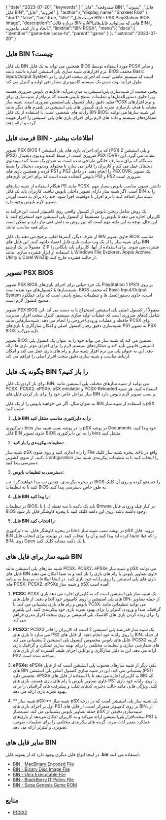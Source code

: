 {
   "date":"2023-07-20",
   "keywords":[
"صندوقچه",
"فایل BIN",
"فایل",
"پسوند فایل BIN",
"افزونه",
"فایل"
]،
   "author":{
      "display_name":"Shakeel Faiz"
}،
   "draft":"false",
   "toc":true,
   "title":"فرمت فایل BIN - PSX PlayStation BIOS Image",
   "description":"درباره قالب BIN و APIهایی که می‌توانند فایل‌های BIN را ایجاد و باز کنند، بیاموزید.",
   "linktitle":"BIN PCSX",
   "menu":{
      "docs":{
         "identifier":"game-bin-pcsx-fa",
         "parent":"game"
}
}،
   "lastmod":"2023-07-20"
}

## فایل BIN چیست؟

یک فایل BIN همچنین می تواند به یک فایل BIOS مورد استفاده توسط PCSX و سایر نرم افزارهای شبیه سازی پلی استیشن اشاره داشته باشد. BIOS مخفف Basic Input/Output System است که سیستم عاملی است که اجزای سخت افزاری را در طول فرآیند بوت شدن یک سیستم کامپیوتری مقداردهی اولیه و کنترل می کند.

وقتی صحبت از شبیه‌سازی پلی‌استیشن به میان می‌آید، فایل‌های بایوس ضروری هستند زیرا حاوی دستورالعمل‌ها و تنظیمات سطح پایینی هستند که نرم‌افزار شبیه‌سازی برای تقلید دقیق رفتار کنسول پلی‌استیشن ضروری است. شبیه ساز PCSX و نرم افزارهای مشابه با هدف بازسازی تجربه بازی کنسول های پلی استیشن در پلتفرم های دیگر مانند رایانه های شخصی است. با استفاده از یک فایل BIN BIOS، این شبیه سازها می توانند عملکردهای سیستم و داده های لازم برای اجرای بازی های پلی استیشن را احراز هویت کرده و ارائه دهند.

## فرمت فایل BIN - اطلاعات بیشتر 

تصویر PSX BIOS که برای اجرای بازی های پلی استیشن 1 (PS1) و پلی استیشن 2 (PS2) ضروری است، از ضبط کننده ویدیوی دیجیتال PSX (DVR) نشات می گیرد. این دستگاه که برای مصارف خانگی طراحی شده است به عنوان یک ضبط کننده ویدئوی دیجیتال عمل می کند و کاربران را قادر می سازد تا محتوای ویدئویی دیجیتال را ضبط کرده و همچنین بازی های PS1 و PS2 را انجام دهند. در داخل PSX DVR، یک تصویر بایوس گنجانده شده است که برای اجرای بازی‌های PS1 و PS2 ضروری است.

هنگام استفاده از شبیه سازهای PS مانند PCSX، داشتن تصویر مناسب بایوس بسیار مهم است. اگر شبیه ساز دارای تصویر داخلی بایوس نباشد، کاربران باید یک فایل BIN را به شبیه ساز اضافه کنند تا نرم افزار با موفقیت اجرا شود. چند راه برای به دست آوردن تصویر لازم بایوس وجود دارد.

یک روش شامل ریختن بایوس از کنسول واقعی روی کامپیوتر است. این فرآیند به کاربران اجازه می دهد تا بایوس را مستقیماً از کنسول پلی استیشن خود استخراج کنند. با این حال، توجه به این نکته مهم است که این روش به دانش فنی نیاز دارد و ممکن است برای همه مناسب نباشد.

از طرف دیگر، گیمرها اغلب ترجیح می دهند یک فایل BIN حاوی تصویر BIOS مناسب برای شبیه ساز را از یک وب سایت بازی قابل اعتماد دانلود کنند. این فایل های BIN معمولاً در یک آرشیو .ZIP فشرده می شوند. برای استفاده از آنها، کاربران باید بایگانی را با استفاده از ابزار فشرده سازی، مانند Windows File Explorer، Apple Archive Utility یا Corel WinZip از حالت فشرده خارج کنند.

## تصویر PSX BIOS

تصویر PSX BIOS یک جزء حیاتی برای اجرای بازی‌های PlayStation 1 (PS1) بر روی شبیه‌سازها یا کنسول‌های مود شده است. BIOS که مخفف Basic Input/Output System است، حاوی دستورالعمل ها و تنظیمات سطح پایینی است که برای عملکرد صحیح کنسول لازم است.

تصویر PSX BIOS معمولاً از کنسول اصلی پلی استیشن استخراج یا به دست می آید. این شامل کدهای ضروری است که عملیات اولیه سازی سیستم، کنترل سخت افزار، مدیریت حافظه و عملیات ورودی/خروجی را انجام می دهد. شبیه‌سازهایی مانند PCSX برای شبیه‌سازی دقیق رفتار کنسول اصلی و امکان سازگاری با بازی‌های PS1 به تصویر PSX BIOS تکیه می‌کنند.

تصویر BIOS تضمین می کند که شبیه ساز می تواند خود را به عنوان یک کنسول پلی استیشن قانونی تأیید کند و عملکردهای سیستم لازم را برای اجرای مؤثر بازی ها ارائه دهد. این به عنوان پلی بین نرم افزار شبیه ساز و رام های بازی عمل می کند و امکان ارتباط مناسب و شبیه سازی دقیق سخت افزار اصلی را فراهم می کند.

## چگونه یک فایل BIN را باز کنیم؟

برای باز کردن یک فایل BIN، می توانید از شبیه سازهای مختلف پلی استیشن مانند PCSX، PCSX2، ePSXe، pSX emulator و PCSX-Reloaded استفاده کنید. هر شبیه ساز مراحل خاص خود را برای باز کردن فایل های BIN و نصب تصویر لازم بایوس دارد.

به عنوان مثال، اگر می خواهید بایوس را از یک فایل BIN با استفاده از شبیه ساز pSX نصب کنید:

1. **فایل BIN را به دایرکتوری مناسب منتقل کنید:**

دایرکتوری bios را در پوشه نصب شبیه ساز pSX در پوشه Documents خود پیدا کنید. فایل BIN حاوی تصویر BIOS را به این دایرکتوری bios منتقل کنید.

2. **تنظیمات پیکربندی را باز کنید:**

شبیه ساز pSX را راه اندازی کنید و روی منوی File واقع در بالای پنجره شبیه ساز کلیک کنید. از منوی کشویی، Configuration را انتخاب کنید تا به تنظیمات پیکربندی شبیه ساز دسترسی پیدا کنید.

3. **دسترسی به تنظیمات بایوس:**

در پنجره پیکربندی، چندین تب پیدا خواهید کرد. تب BIOS را جستجو کرده و روی آن کلیک کنید تا به تنظیمات BIOS به طور خاص دسترسی پیدا کنید.

4. **فایل BIN را پیدا کنید:**

در تنظیمات BIOS، باید یک دکمه با سه نقطه (...) یا Browse در کنار فیلد ورودی فایل BIOS وجود داشته باشد. روی این دکمه کلیک کنید تا پنجره کاوشگر فایل باز شود.

5. **فایل BIN را انتخاب کنید:**

در پنجره کاوشگر فایل، به دایرکتوری bios در پوشه نصب شبیه ساز pSX بروید. فایل BIN را که قبلا جابجا کرده اید پیدا کنید و آن را انتخاب کنید. در نهایت، برای انتخاب فایل BIN، روی Open یا یک دکمه مشابه کلیک کنید.

## شبیه ساز برای فایل های BIN

شبیه سازهای پلی استیشن مانند PCSX، PCSX2، ePSXe و شبیه ساز pSX می توانند فایل های BIN حاوی تصاویر بایوس یا رام های بازی را باز کنند و به شما امکان می دهند بازی های پلی استیشن را روی رایانه خود بازی کنید. در اینجا اطلاعات مربوط به برنامه های PCSX، PCSX2، ePSXe و شبیه ساز pSX آمده است:

1. **PCSX:** PCSX یک شبیه ساز پلی استیشن است که به کاربران اجازه می دهد بازی های پلی استیشن را روی کامپیوتر خود انجام دهند. از فایل های BIN، از جمله تصاویر بایوس و رام های بازی پشتیبانی می کند. با PCSX، می توانید تنظیماتی مانند گرافیک، صدا و ورودی کنترلر را برای بهبود تجربه بازی خود پیکربندی کنید. این پلتفرم را برای زنده کردن بازی های کلاسیک پلی استیشن بر روی سخت افزار مدرن فراهم می کند.

2. **PCSX2:** PCSX2 یک شبیه ساز قدرتمند پلی استیشن 2 است که کاربران را قادر می سازد تا بازی های PS2 را روی رایانه خود انجام دهند. از فایل های BIN، از جمله فایل های بایوس مخصوص کنسول پلی استیشن 2 پشتیبانی می کند. PCSX2 گزینه های سفارشی سازی و تنظیمات مختلفی را برای بهینه سازی عملکرد و گرافیک بازی ارائه می دهد. این به دلیل سازگاری و توانایی اجرای طیف گسترده ای از بازی های PS2 شناخته شده است.

3. **ePSXe:** ePSXe یکی دیگر از شبیه سازهای محبوب پلی استیشن است که از فایل های BIN پشتیبانی می کند. این در شبیه سازی کنسول اصلی پلی استیشن (PS1) تخصص دارد. ePSXe به کاربران اجازه می دهد تا با استفاده از فایل های BIN که حاوی تصاویر بایوس یا رام های بازی هستند، بازی های PS1 را روی رایانه خود بازی کنند. ویژگی هایی مانند حالت ذخیره، کدهای تقلب و پیشرفت های گرافیکی را برای بهبود تجربه بازی ارائه می دهد.

4. ** شبیه ساز pSX:** شبیه ساز pSX یک شبیه ساز پلی استیشن است که در درجه اول بر اجرای بازی های PS1 بر روی کامپیوتر متمرکز است. از فایل های BIN، از جمله تصاویر بایوس پشتیبانی می کند. شبیه‌ساز pSX شبیه‌سازی دقیقی از سخت‌افزار پلی‌استیشن ارائه می‌کند و به کاربران امکان می‌دهد از بازی‌های PS1 با عملکرد معتبر لذت ببرند. گزینه های پیکربندی مختلفی را برای تنظیمات صوتی، تصویری و کنترلر ارائه می دهد.

## سایر فایل های BIN

در اینجا انواع فایل دیگری وجود دارد که از پسوند فایل **.bin** استفاده می کنند.

- [BIN - MacBinary Encoded File](/compression/bin/)
- [BIN - Binary Disc Image File](/disc-and-media/bin/)
- [BIN - Unix Executable File](/executable/bin/)
- [BIN - BlackBerry IT Policy File](/settings/bin/)
- [BIN - Sega Genesis Game ROM](/game/bin/)

## منابع
* [PCSX2](https://en.wikipedia.org/wiki/PCSX2)


